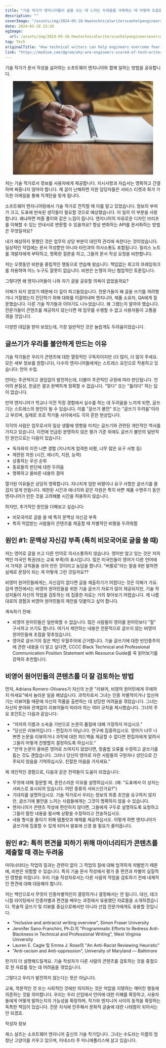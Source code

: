 ```yaml
---
title: "기술 작가가 엔지니어들이 글을 쓰는 데 느끼는 두려움을 극복하는 데 어떻게 도움을 줄 수 있는지"
description: ""
coverImage: "/assets/img/2024-05-18-Howtechnicalwriterscanhelpengineersovercomefearofwriting_0.png"
date: 2024-05-18 23:28
ogImage: 
  url: /assets/img/2024-05-18-Howtechnicalwriterscanhelpengineersovercomefearofwriting_0.png
tag: Tech
originalTitle: "How technical writers can help engineers overcome fear of writing"
link: "https://medium.com/@grem/why-are-engineers-scared-of-tech-writers-b979c05035f8"
---
```



기술 작가가 문서 작성을 싫어하는 소프트웨어 엔지니어와 함께 일하는 방법을 공유합니다.

![image](/assets/img/2024-05-18-Howtechnicalwriterscanhelpengineersovercomefearofwriting_0.png)

저는 기술 작가로서 정보를 사용자에게 제공합니다. 지시사항과 자습서는 명확하고 간결하며 짜증나지 않아야 합니다. 제 글이 난해하면 지원 담당자들은 서비스 티켓과 화가 가득한 이메일을 통해 직격탄을 맞게 됩니다.

소프트웨어 엔지니어링에서 기술 작가로 전직할 때 이를 알고 있었습니다. 정보의 부피가 크고, 도표에 반숙된 생각들이 필요할 것으로 예상했습니다. 이 일의 이 부분을 사랑합니다. 왜냐하면 퍼즐 풀이와 같은 느낌이 듭니다. 엔지니어의 자유로운 디자인 브리프를 이해할 수 있는 안내서로 변환할 수 있을까요? 항상 변화하는 API를 문서화하는 방법은 무엇일까요?

<div class="content-ad"></div>

내가 예상하지 못했던 것은 업무의 상당 부분이 대인적 관리에 속한다는 것이었습니다. 일상적인 작업에는 문서 작성뿐만 아니라 타인과의 의사소통도 포함됩니다. 릴리스 노트를 개발자에게 부탁하고, 명확한 질문을 하고, 그들의 문서 작성 요청을 비판합니다.

저는 오랫동안 비판을 중립적인 행동으로 연습해 왔습니다. 책임없는 회고의 프레임워크를 차용하여 어느 누구도 잘못이 없습니다. 비판은 논쟁이 아닌 협업적인 토론입니다.

그렇다면 왜 엔지니어들이 나와 자기 글을 공유할 의욕이 없었을까요?

이해가 되지 않았기 때문에 더 깊이 파고들었습니다. 전문가들이 왜 글을 쓰기를 꺼려했거나 거절했는지 진단하기 위해 대화를 이끌어내며 엔지니어, 제품 소유자, QA에게 질문했습니다. 다른 기술 작가들과 이야기도 나누었습니다. 왜 그랬는지 알아야 했습니다. 전문가들이 콘텐츠를 제공하지 않는다면 제 업무를 수행할 수 없고 사용자들이 고통을 겪을 것입니다.

<div class="content-ad"></div>

다양한 대답을 받아 보았는데, 가장 일반적인 것은 놀랍게도 두려움이었습니다.

## 글쓰기가 우리를 불안하게 만드는 이유

기술 작가들은 우리가 콘텐츠에 대한 열정적인 구독자이지만 (더 많이, 더 많이 주세요. 모든 세부 정보를 원합니다), 다수의 엔지니어들에게는 스트레스 요인으로 작용하고 있습니다: 언어 수업.

언어는 주관적이고 끊임없이 발전하는데, 더불어 주관적인 규정에 따라 판단됩니다. 언어의 본질상, 한글은 결코 완벽하게 정확할 수 없습니다. "맞다" 또는 "틀리다" 하는 답이 없습니다.

<div class="content-ad"></div>

만약 엔지니어가 학교나 이전 직장 경험에서 실수를 하는 데 두려움을 느끼게 되면, 글쓰기는 스트레스의 원인이 될 수 있습니다. 이를 "글쓰기 불안" 또는 "글쓰기 두려움"이라고 부르며, 실제로 프로 작가들 사이에서도 극히 흔한 현상입니다.

각각의 사람은 업무로서의 일상 생활에 영향을 미치는 글쓰기와 관련된 개인적인 역사를 가지고 있습니다. 이전에 언급된 분명하지 않은 평가 기준 외에도 글쓰기 불안의 일반적인 원인으로는 다음이 있습니다:

- 독자와의 이전 나쁜 경험 (지나치게 엄격한 비평, 너무 많은 요구 사항 등)
- 제한된 자원 (시간, 에너지, 지원, 능력)
- 상충하는 우선 순위
- 동료들의 판단에 대한 두려움
- 명확하고 올바른 내용의 결여

열거된 이유들은 상당히 명확합니다. 지나치게 엄한 비평이나 요구 사항은 글쓰기를 즐겁지 않게 만듭니다. 제한된 시간과 에너지와 같은 자원은 특히 바쁜 제품 수명주기 동안 엔지니어가 만든 것을 고려해볼 시간을 허용하지 않습니다.

<div class="content-ad"></div>

하지만, 추가적인 원인을 더해보고 싶습니다:

- 비모국어로 글을 쓸 때 특히 문맥상 자신감 부족
- 특히 억압받는 사람들이 콘텐츠를 제출할 때 차별적인 비평을 두려워함

## 원인 #1: 문맥상 자신감 부족 (특히 비모국어로 글을 쓸 때)

저는 영어로 글을 쓰고 다른 언어로 의사소통하지 않습니다. 영어만 알고 있는 것은 저의 백인 미국인 특권(또는 교육 부족)의 표시입니다. 많은 미국인들이 영어가 다른 언어에서 가져온 규칙들을 섞어 만든 것이라고 농담을 합니다. "버팔로"라는 말을 8번 말하면 실제로 문장이 되는 게 어떻게 그런 것일까요??

<div class="content-ad"></div>

비영어 원어민들에게는, 자신감이 없다면 글을 제출하기가 어렵다는 것은 이해가 가요. 검색 엔진에서는 비영어 원어민들을 위한 기술 글쓰기 자료가 많이 제공되지만, 기술 작성자들이 자신의 작업을 검토하는 데 집중한 자료는 거의 찾아보기 어렵습니다. 제 나름대로의 경험과 비영어 원어민들의 제안을 덧붙이고 싶어 합니다.

계속하기 전에:

- 비영어 원어민들은 일반화할 수 없습니다. 많은 사람들이 영어를 원어민보다 "잘" 구사하고 쓰기도 합니다. 여기서 제안하는 내용은 전문적으로 글쓰지 않는 비영어 원어민들에 초점을 맞추었습니다.
- 영어로 글쓰기의 질은 백인 우월주의에 근거합니다. 기술 글쓰기에 대한 반인종주의에 관한 내용을 더 알고 싶다면, CCCC Black Technical and Professional Communication Position Statement with Resource Guide를 꼭 읽어보기를 강력히 추천합니다.

## 비영어 원어민들의 콘텐츠를 더 잘 검토하는 방법

<div class="content-ad"></div>

먼저, Adriana Romero-Olivares가 자신의 논문 "리뷰어, 비영어 원어민에게 무례하지 마세요"에서 놀라운 일을 해냈습니다. 과학자로서 그녀는 인종 차별적이거나 업신여기는 리뷰어들 때문에 자신의 작품을 출판하는 데 상당한 어려움을 겪었습니다. 그녀는 자신의 분야와 관계없이 리뷰어들이 따라야 하는 여러 규칙을 제시했습니다. 그녀의 주요 포인트는 다음과 같습니다:

- "저자의 이름과 소속을 기반으로 논문의 품질에 대해 가정하지 마십시오."
- "당신은 리뷰어입니다 - 편집자가 아닙니다. 연구에 집중하십시오. 영어가 너무 나쁘면 논문을 리뷰하거나 과학에 대한 피드백을 제공할 수 없다면 편집자에게 알려서 그들이 어떻게 진행할지 결정하도록 하십시오."
- "만약 논문이 올바른 영어로 쓰여지지 않았다면, 맞춤법 오류를 수정하고 글쓰기를 돕는 것도 괜찮습니다. 그러나 당신이 영어로 자란 사람들의 구원자나 성인으로 간주되지 않음을 기억하십시오. 친절한 마음을 가지세요."

제 개인적인 경험으로, 다음과 같은 전략들이 도움이 되었습니다:

- 무엇에 대해 질문할 때, 혼란스러운 이유를 설명하십시오. (예: "도표에서 이 상자는 서비스로 표시되어 있습니다. 어떤 종류의 서비스인가요?")
- 기대치를 설명하십시오. 기술 작가로서 우리는 정보의 최종 초안을 요구하지 않지만, 글쓰기에 불안을 느끼는 사람들에게는 그것이 명확하지 않을 수 있습니다.
- 엔지니어가 콘텐츠 작성에 편안하지 않다면, 그들에게 구두로 설명하도록 요청하고 그들이 말한 내용을 필사해 상황을 수정하라고 전송하십시오.
- 내용 형식을 줄이기 위해 템플릿과 예제를 제공하십시오. 이렇게 하면 엔지니어가 글쓰기에 집중할 수 있게 되어서 발표에 신경 쓸 필요가 줄어듭니다.

<div class="content-ad"></div>

## 원인 #2: 특히 편견을 피하기 위해 마이너리티가 콘텐츠를 제출할 때 겪는 두려움

마이너리티는 작업의 질과는 관련이 없이 그 작업의 질에 대해 엄격하게 처벌받기 때문에, 비판은 위험할 수 있습니다. 특히 기술 문서 작성에서 평가 중 편견과 차별이 실질적인 영향을 미칩니다. 우리 기술 작성자로서는 다른 사람의 작업을 검토하기 전에 내재적인 편견에 대해 대응해야 합니다.

저는 백인으로서 무엇이 인종차별적인지 결정하거나 결정해서는 안 됩니다. 대신, 테크니컬 라이팅에서 인종차별과 편견을 배우는 과정에서 유용했던 자료들을 소개하겠습니다. 학술적 글쓰기 및 리뷰를 중심으로해서만 아니라 산업 전문가에게도 유용할 것입니다.

- "Inclusive and antiracist writing overview", Simon Fraser University
- Jennifer Sano-Franchini, Ph.D.의 "Programmatic Efforts to Redress Anti-Blackness in Technical and Professional Writing", West Virginia University
- Lauren E. Cagle 및 Emma J. Rose의 "An Anti-Racist Reviewing Heuristic"
- "Anti-racism and Anti-oppression", University of Maryland — Baltimore

<div class="content-ad"></div>

한가지 더 설명해드릴게요. 기술 작성자가 다른 사람의 콘텐츠를 검토하는 것을 중점으로 한 자료를 찾는 데 어려움을 겪었습니다.

그렇다고 우리가 발전하지 않는다는 뜻은 아닙니다.

교육, 학문적인 것 또는 사회적인 것에만 의지하는 것은 억압을 지탱하는 깨어진 행동에 의존하는 것을 의미합니다. 우리는 우리 산업에서 언어에 대한 이해를 확장하고, 사용자들에게 어떻게 말하는지의 가능성을 확장하며, 작가와 엔지니어 사이의 동적을 확장하는 독특한 책임이 있습니다. 전문 지식에 안주해서 문화적 글술에 대한 나태함이 되어서는 안 되겠죠.

작성자 정보

<div class="content-ad"></div>

제스 샬츠는 소프트웨어 엔지니어 출신의 기술 작가입니다. 그녀는 수도라는 이름의 엄청난 고양이를 키우고 있으며, 미네소타 주 미니애폴리스에 살고 있습니다.